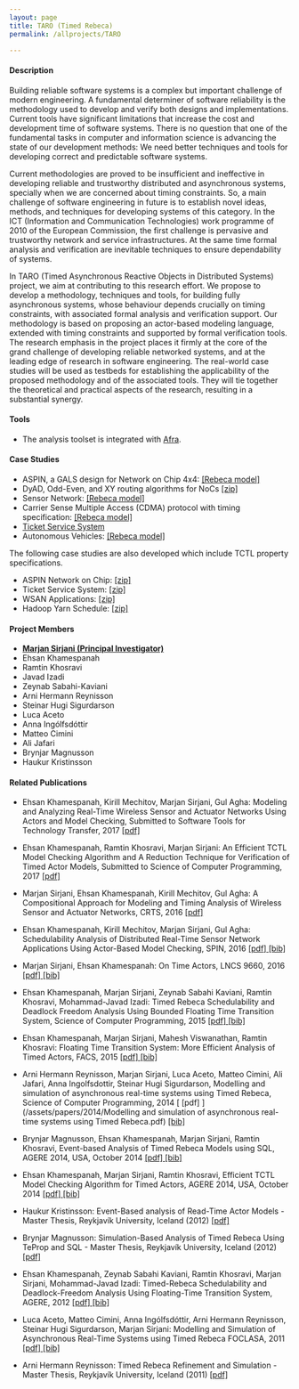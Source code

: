 ```yaml
---
layout: page
title: TARO (Timed Rebeca)
permalink: /allprojects/TARO

---
```


#### Description
Building reliable software systems is a complex but important challenge of modern engineering. A fundamental determiner of software reliability is the methodology used to develop and verify both designs and implementations. Current tools have significant limitations that increase the cost and development time of software systems. There is no question that one of the fundamental tasks in computer and information science is advancing the state of our development methods: We need better techniques and tools for developing correct and predictable software systems.

Current methodologies are proved to be insufficient and ineffective in developing reliable and trustworthy distributed and asynchronous systems, specially when we are concerned about timing constraints. So, a main challenge of software engineering in future is to establish novel ideas, methods, and techniques for developing systems of this category. In the ICT (Information and Communication Technologies) work programme of 2010 of the European Commission, the first challenge is pervasive and trustworthy network and service infrastructures. At the same time formal analysis and verification are inevitable techniques to ensure dependability of systems.

In TARO (Timed Asynchronous Reactive Objects in Distributed Systems) project, we aim at contributing to this research effort. We propose to develop a methodology, techniques and tools, for building fully asynchronous systems, whose behaviour depends crucially on timing constraints, with associated formal analysis and verification support. Our methodology is based on proposing an actor-based modeling language, extended with timing constraints and supported by formal verification tools. The research emphasis in the project places it firmly at the core of the grand challenge of developing reliable networked systems, and at the leading edge of research in software engineering. The real-world case studies will be used as testbeds for establishing the applicability of the proposed methodology and of the associated tools. They will tie together the theoretical and practical aspects of the research, resulting in a substantial synergy.

#### Tools
* The analysis toolset is integrated with [Afra](/alltools/Afra).

#### Case Studies
* ASPIN, a GALS design for Network on Chip 4x4: [ [Rebeca model] ](/assets/projects/TARO/case-studies/ASPIN.rebeca)
* DyAD, Odd-Even, and XY routing algorithms for NoCs [ [zip] ](/assets/projects/TARO/case-studies/Dyad-OE-XY.zip)
* Sensor Network: [ [Rebeca model] ](/assets/projects/TARO/case-studies/sensornetwork.rebeca)
* Carrier Sense Multiple Access (CDMA) protocol with timing specification: [ [Rebeca model] ](/assets/projects/TARO/case-studies/tcsma.rebeca)
* [Ticket Service System](/allprojects/TAROExamples/TicketService)
* Autonomous Vehicles: [ [Rebeca model] ](/assets/projects/TARO/case-studies/AutonomousVehicles.rebeca)

The following case studies are also developed which include TCTL property specifications.
* ASPIN Network on Chip: [ [zip] ](/assets/projects/TARO/case-studies/noc-prop.zip)
* Ticket Service System: [ [zip] ](/assets/projects/TARO/case-studies/ticket-service-prop.zip)
* WSAN Applications: [ [zip] ](/assets/projects/TARO/case-studies/tinyos-prop.zip)
* Hadoop Yarn Schedule: [ [zip] ](/assets/projects/TARO/case-studies/yarn-prop.zip)

#### Project Members
* **<u>Marjan Sirjani (Principal Investigator)</u>**
* Ehsan Khamespanah
* Ramtin Khosravi
* Javad Izadi
* Zeynab Sabahi-Kaviani
* Arni Hermann Reynisson
* Steinar Hugi Sigurdarson
* Luca Aceto
* Anna Ingólfsdóttir
* Matteo Cimini
* Ali Jafari
* Brynjar Magnusson
* Haukur Kristinsson

#### Related Publications
* Ehsan Khamespanah, Kirill Mechitov, Marjan Sirjani, Gul Agha: Modeling and Analyzing Real-Time Wireless Sensor and Actuator Networks Using Actors and Model Checking, Submitted to Software Tools for Technology Transfer, 2017  [ [pdf] ](/assets/papers/2017/Modeling-and-Analyzing-Real-Time-Wireless-Sensor-and-Actuator-Networks-Using-Actors-and-Model-Checking.pdf)

* Ehsan Khamespanah, Ramtin Khosravi, Marjan Sirjani: An Efficient TCTL Model Checking Algorithm and A Reduction Technique for Verification of Timed Actor Models, Submitted to Science of Computer Programming, 2017  [ [pdf] ](/assets/papers/2017/Efficient-TCTL.pdf)

* Marjan Sirjani, Ehsan Khamespanah, Kirill Mechitov, Gul Agha: A Compositional Approach for  Modeling and Timing Analysis of Wireless Sensor and Actuator Networks, CRTS, 2016  [ [pdf] ](/assets/papers/2016/CompositionalTinyOS.pdf)

* Ehsan Khamespanah, Kirill Mechitov, Marjan Sirjani, Gul Agha: Schedulability Analysis of Distributed Real-Time Sensor Network Applications Using Actor-Based Model Checking, SPIN, 2016  [ [pdf] ](/assets/papers/2016/TinyOS.pdf) [ [bib] ](http://dblp.uni-trier.de/rec/bibtex/conf/spin/KhamespanahMSA16)

* Marjan Sirjani, Ehsan Khamespanah: On Time Actors, LNCS 9660, 2016 [ [pdf] ](/assets/papers/2016/TimedActor.pdf) [ [bib] ](http://dblp.uni-trier.de/rec/bibtex/conf/birthday/SirjaniK16)

* Ehsan Khamespanah, Marjan Sirjani, Zeynab Sabahi Kaviani, Ramtin Khosravi, Mohammad-Javad Izadi: Timed Rebeca Schedulability and Deadlock Freedom Analysis Using Bounded Floating Time Transition System, Science of Computer Programming, 2015 [ [pdf] ](/assets/papers/2014/Timed-Rebeca-Shift-Equivalency-published.pdf) [ [bib] ](http://dblp.uni-trier.de/rec/bibtex/journals/scp/KhamespanahSSKI15) 

* Ehsan Khamespanah, Marjan Sirjani, Mahesh Viswanathan, Ramtin Khosravi: Floating Time Transition System: More Efficient Analysis of Timed Actors, FACS, 2015  [ [pdf] ](/assets/papers/2015/FTTStoTTS.pdf) [ [bib] ](http://dblp.uni-trier.de/rec/bibtex/conf/facs2/KhamespanahSVK15)

* Arni Hermann Reynisson, Marjan Sirjani, Luca Aceto, Matteo Cimini, Ali Jafari, Anna Ingolfsdottir, Steinar Hugi Sigurdarson, Modelling and simulation of asynchronous real-time systems using Timed Rebeca, Science of Computer Programming, 2014 [ [pdf] ](/assets/papers/2014/Modelling and simulation of asynchronous real-time systems using Timed Rebeca.pdf) [ [bib] ](http://dblp.uni-trier.de/rec/bibtex/journals/scp/ReynissonSACJIS14)

* Brynjar Magnusson, Ehsan Khamespanah, Marjan Sirjani, Ramtin Khosravi, Event-based Analysis of Timed Rebeca Models using SQL, AGERE 2014, USA, October 2014 [ [pdf] ](/assets/papers/2014/TeProp.pdf) [ [bib] ](http://dblp.uni-trier.de/rec/bibtex/conf/agere/MagnussonKKS14)

* Ehsan Khamespanah, Marjan Sirjani, Ramtin Khosravi, Efficient TCTL Model Checking Algorithm for Timed Actors, AGERE 2014, USA, October 2014 [ [pdf] ](/assets/papers/2014/TCTL.pdf) [ [bib] ](http://dblp.uni-trier.de/rec/bibtex/conf/agere/KhamespanahKS14)

* Haukur Kristinsson: Event-Based analysis of Read-Time Actor Models - Master Thesis, Reykjavík University, Iceland (2012) [ [pdf] ](/assets/Thesis/EVENT-BASED%20ANALYSIS%20OF%20REAL-TIME%20ACTOR%20MODELS%20-%20Haukur%20Kristinsson.pdf)

* Brynjar Magnusson: Simulation-Based Analysis of Timed Rebeca Using TeProp and SQL - Master Thesis, Reykjavík University, Iceland (2012) [ [pdf] ](/assets/Thesis/SIMULATION-BASED%20ANALYSIS%20OF%20TIMED%20REBECA%20USING%20TEPROP%20AND%20SQL%20-%20Brynjar%20Magnusson.pdf)

* Ehsan Khamespanah, Zeynab Sabahi Kaviani, Ramtin Khosravi, Marjan Sirjani, Mohammad-Javad Izadi: Timed-Rebeca Schedulability and Deadlock-Freedom Analysis Using Floating-Time Transition System, AGERE, 2012 [ [pdf] ](http://apice.unibo.it/xwiki/bin/download/AGERE2012/AcceptedPapers/ageresplash2012submission20.pdf) [ [bib] ](http://dblp.uni-trier.de/rec/bibtex/conf/agere/KhamespanahSKSI12)

* Luca Aceto, Matteo Cimini, Anna Ingólfsdóttir, Arni Hermann Reynisson, Steinar Hugi Sigurdarson, Marjan Sirjani: Modelling and Simulation of Asynchronous Real-Time Systems using Timed Rebeca FOCLASA, 2011 [ [pdf] ](http://www.google.com/url?sa=t&rct=j&q=%20marjan%20sirjani%3A%20%20%20modelling%20and%20simulation%20of%20asynchronous%20real-time%20systems%20using%20timed%20rebeca%20pdf&source=web&cd=1&ved=0CB8QFjAA&url=http%3A%2F%2Farxiv.org%2Fpdf%2F1108.0228&ei=6gV0UNKtAYbWsgamhoHgBA&usg=AFQjCNFltFhVQAQJahHq_oooBOIt8nhfNw) [ [bib] ](http://dblp.uni-trier.de/rec/bibtex/journals/corr/abs-1108-0228)

* Arni Hermann Reynisson: Timed Rebeca Refinement and Simulation - Master Thesis, Reykjavík University, Iceland (2011) [ [pdf] ](/assets/Thesis/TIMED%20REBECA%20REFINEMENT%20AND%20SIMULATION%20-%20Arni%20Hermann%20Reynisson.pdf)